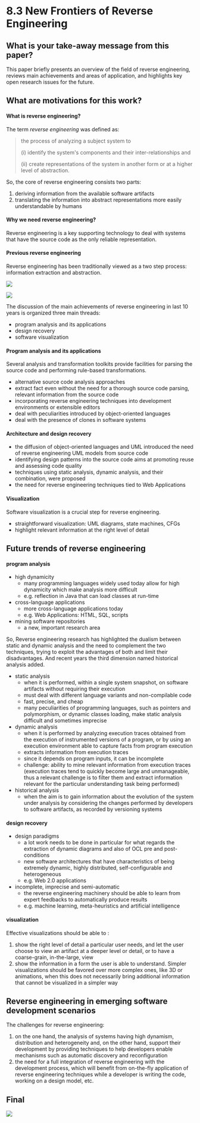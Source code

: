 # 8.3 New Frontiers of Reverse Engineering


## What is your take-away message from this paper?
This paper briefly presents an overview of the field of reverse engineering, reviews main achievements and areas of application, and highlights key open research issues for the future.


## What are motivations for this work?
#### What is reverse engineering?
The term *reverse engineering* was defined as:
> the process of analyzing a subject system to
>
> (i) identify the system's components and their inter-relationships and
>
> (ii) create representations of the system in another form or at a higher level of abstraction.

So, the core of reverse engineering consists two parts:
1. deriving information from the available software artifacts
2. translating the information into abstract representations more easily understandable by humans

#### Why we need reverse engineering?
Reverse engineering is a key supporting technology to deal with systems that have the source code as the only reliable representation.

#### Previous reverse engineering
Reverse engineering has been traditionally viewed as a two step process: information extraction and abstraction.

![](../pic/8.3_tools_arch.png)

![](../pic/8.3_arch_reengineering.png)

The discussion of the main achievements of reverse engineering in last 10 years is organized three main threads:
- program analysis and its applications
- design recovery
- software visualization

#### Program analysis and its applications
Several analysis and transformation toolkits provide facilities for parsing the source code and performing rule-based transformations.
- alternative source code analysis approaches
- extract fact even without the need for a thorough source code parsing, relevant information from the source code
- incorporating reverse engineering techniques into development environments or extensible editors
- deal with peculiarities introduced by object-oriented languages
- deal with the presence of clones in software systems

#### Architecture and design recovery
- the diffusion of object-oriented languages and UML introduced the need of reverse engineering UML models from source code
- identifying design patterns into the source code aims at promoting reuse and assessing code quality
- techniques using static analysis, dynamic analysis, and their combination, were proposed
- the need for reverse engineering techniques tied to Web Applications

#### Visualization
Software visualization is a crucial step for reverse engineering.
- straightforward visualization: UML diagrams, state machines, CFGs
- highlight relevant information at the right level of detail

## Future trends of reverse engineering
#### program analysis
- high dynamicity
  - many programming languages widely used today allow for high dynamicity which make analysis more difficult
  - e.g. reflection in Java that can load classes at run-time
- cross-language applications
  - more cross-language applications today
  - e.g. Web Applications: HTML, SQL, scripts
- mining software repositories
  - a new, important research area

So, Reverse engineering research has highlighted the dualism between static and dynamic analysis and the need to complement the two techniques, trying to exploit the advantages of both and limit their disadvantages. And recent years the third dimension named historical analysis added.
- static analysis
  - when it is performed, within a single system snapshot, on software artifacts without requiring their execution
  - must deal with different language variants and non-compilable code
  - fast, precise, and cheap
  - many peculiarities of programming languages, such as pointers and polymorphism, or dynamic classes loading, make static analysis difficult and sometimes imprecise
- dynamic analysis
  - when it is performed by analyzing execution traces obtained from the execution of instrumented versions of a program, or by using an execution environment able to capture facts from program execution
  - extracts information from execution traces
  - since it depends on program inputs, it can be incomplete
  - challenge: ability to mine relevant information from execution traces (execution traces tend to quickly become large and unmanageable, thus a relevant challenge is to filter them and extract information relevant for the particular understanding task being performed)
- historical analysis
  - when the aim is to gain information about the evolution of the system under analysis by considering the changes performed by developers to software artifacts, as recorded by versioning systems

#### design recovery
- design paradigms
  - a lot work needs to be done in particular for what regards the extraction of dynamic diagrams and also of OCL pre and post- conditions
  - new software architectures that have characteristics of being extremely dynamic, highly distributed, self-configurable and heterogeneous
  - e.g. Web 2.0 applications
- incomplete, imprecise and semi-automatic
  - the reverse engineering machinery should be able to learn from expert feedbacks to automatically produce results
  - e.g. machine learning, meta-heuristics and artificial intelligence

#### visualization
Effective visualizations should be able to :
1. show the right level of detail a particular user needs, and let the user choose to view an artifact at a deeper level or detail, or to have a coarse-grain, in-the-large, view
2. show the information in a form the user is able to understand. Simpler visualizations should be favored over more complex ones, like 3D or animations, when this does not necessarily bring additional information that cannot be visualized in a simpler way


## Reverse engineering in emerging software development scenarios
The challenges for reverse engineering:
1. on the one hand, the analysis of systems having high dynamism, distribution and heterogeneity and, on the other hand, support their development by providing techniques to help developers enable mechanisms such as automatic discovery and reconfiguration
2. the need for a full integration of reverse engineering with the development process, which will benefit from on-the-fly application of reverse engineering techniques while a developer is writing the code, working on a design model, etc.

## Final
![](../pic/8.3_role.png)
